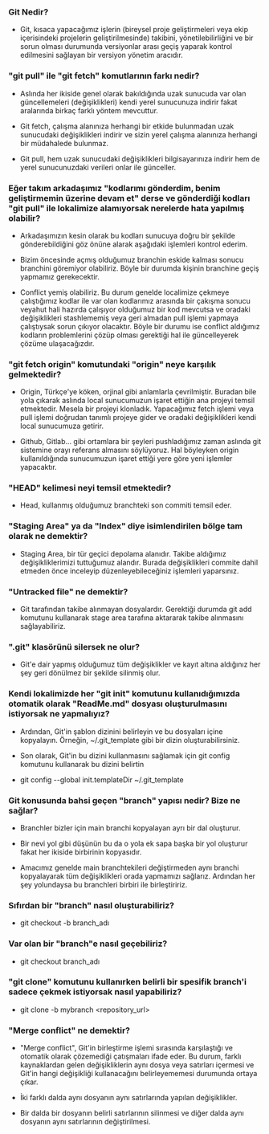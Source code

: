 ### Git Nedir?
- Git, kısaca yapacağımız işlerin (bireysel proje geliştirmeleri veya ekip içerisindeki projelerin geliştirilmesinde) takibini, yönetilebilirliğini ve bir sorun olması durumunda versiyonlar arası geçiş yaparak kontrol edilmesini sağlayan bir versiyon yönetim aracıdır.

### "git pull" ile "git fetch" komutlarının farkı nedir?
- Aslında her ikiside genel olarak bakıldığında uzak sunucuda var olan güncellemeleri (değişiklikleri) kendi yerel sunucunuza indirir fakat aralarında birkaç farklı yöntem mevcuttur.

- Git fetch, çalışma alanınıza herhangi bir etkide bulunmadan uzak sunucudaki değişiklikleri indirir ve sizin yerel çalışma alanınıza herhangi bir müdahalede bulunmaz.

- Git pull, hem uzak sunucudaki değişiklikleri bilgisayarınıza indirir hem de yerel sunucunuzdaki verileri onlar ile günceller.

### Eğer takım arkadaşımız "kodlarımı gönderdim, benim geliştirmemin üzerine devam et" derse ve gönderdiği kodları "git pull" ile lokalimize alamıyorsak nerelerde hata yapılmış olabilir?

- Arkadaşımızın kesin olarak bu kodları sunucuya doğru bir şekilde gönderebildiğini göz önüne alarak aşağıdaki işlemleri kontrol ederim.

- Bizim öncesinde açmış olduğumuz branchin eskide kalması sonucu branchini göremiyor olabiliriz. Böyle bir durumda kişinin branchine geçiş yapmamız gerekecektir.

- Conflict yemiş olabiliriz. Bu durum genelde localimize çekmeye çalıştığımız kodlar ile var olan kodlarımız arasında bir çakışma sonucu veyahut hali hazırda çalışıyor olduğumuz bir kod mevcutsa ve oradaki değişiklikleri stashlememiş veya geri almadan pull işlemi yapmaya çalıştıysak sorun çıkıyor olacaktır. Böyle bir durumu ise conflict aldığımız kodların problemlerini çözüp olması gerektiği hal ile güncelleyerek çözüme ulaşacağızdır.

### "git fetch origin" komutundaki "origin" neye karşılık gelmektedir?

- Origin, Türkçe'ye köken, orjinal gibi anlamlarla çevrilmiştir. Buradan bile yola çıkarak aslında local sunucumuzun işaret ettiğin ana projeyi temsil etmektedir. Mesela bir projeyi klonladık. Yapacağımız fetch işlemi veya pull işlemi doğrudan tanımlı projeye gider ve oradaki değişiklikleri kendi local sunucumuza getirir.

- Github, Gitlab... gibi ortamlara bir şeyleri pushladığımız zaman aslında git sistemine orayı referans almasını söylüyoruz. Hal böyleyken origin kullanıldığında sunucumuzun işaret ettiği yere göre yeni işlemler yapacaktır.

### "HEAD" kelimesi neyi temsil etmektedir?

- Head, kullanmış olduğumuz branchteki son commiti temsil eder.

### "Staging Area" ya da "Index" diye isimlendirilen bölge tam olarak ne demektir?

- Staging Area, bir tür geçici depolama alanıdır. Takibe aldığımız
değişikliklerimizi tuttuğumuz alandır. Burada değişiklikleri commite dahil etmeden önce inceleyip düzenleyebileceğiniz işlemleri yaparsınız.

### "Untracked file" ne demektir?

- Git tarafından takibe alınmayan dosyalardır. Gerektiği durumda git add komutunu kullanarak stage area tarafına aktararak takibe alınmasını sağlayabiliriz.

### ".git" klasörünü silersek ne olur?

- Git'e dair yapmış olduğumuz tüm değişiklikler ve kayıt altına aldığınız her şey geri dönülmez bir şekilde silinmiş olur.

### Kendi lokalimizde her "git init" komutunu kullanıdığımızda otomatik olarak "ReadMe.md" dosyası oluşturulmasını istiyorsak ne yapmalıyız?

- Ardından, Git'in şablon dizinini belirleyin ve bu dosyaları içine kopyalayın. Örneğin, ~/.git_template gibi bir dizin oluşturabilirsiniz.

- Son olarak, Git'in bu dizini kullanmasını sağlamak için git config komutunu kullanarak bu dizini belirtin

- git config --global init.templateDir ~/.git_template

### Git konusunda bahsi geçen "branch" yapısı nedir? Bize ne sağlar?

- Branchler bizler için main branchi kopyalayan ayrı bir dal oluşturur.

- Bir nevi yol gibi düşünün bu da o yola ek sapa başka bir yol oluşturur fakat her ikiside birbirinin kopyasıdır. 

- Amacımız genelde main branchtekileri değiştirmeden aynı branchi kopyalayarak tüm değişiklikleri orada yapmamızı sağlarız. Ardından her şey yolundaysa bu branchleri birbiri ile birleştiririz.

### Sıfırdan bir "branch" nasıl oluşturabiliriz?

- git checkout -b branch_adı

### Var olan bir "branch"e nasıl geçebiliriz?

- git checkout branch_adı

### "git clone" komutunu kullanırken belirli bir spesifik branch'i sadece çekmek istiyorsak nasıl yapabiliriz?

- git clone -b mybranch <repository_url>

### "Merge conflict" ne demektir?

- "Merge conflict", Git'in birleştirme işlemi sırasında karşılaştığı ve otomatik olarak çözemediği çatışmaları ifade eder. Bu durum, farklı kaynaklardan gelen değişikliklerin aynı dosya veya satırları içermesi ve Git'in hangi değişikliği kullanacağını belirleyememesi durumunda ortaya çıkar.

- İki farklı dalda aynı dosyanın aynı satırlarında yapılan değişiklikler.

- Bir dalda bir dosyanın belirli satırlarının silinmesi ve diğer dalda aynı dosyanın aynı satırlarının değiştirilmesi.